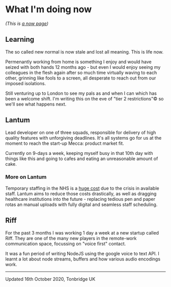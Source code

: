 # What I'm doing now
_(This is [a now page](https://nownownow.com/about))_


## Learning

The so called new normal is now stale and lost all meaning. This is life now.

Permenantly working from home is something I enjoy and would have seized with 
both hands 12 months ago - but even I would enjoy seeing my colleagues in the
flesh again after so much time virtually waving to each other, grinning like
fools to a screen, all desperate to reach out from our imposed isolations.

Still venturing up to London to see my pals as and when I can which has been a
welcome shift. I'm writing this on the eve of "tier 2 restrictions"© so we'll
see what happens next.


## Lantum

Lead developer on one of three squads, responsible for delivery of high quality 
features with unforgiving deadlines. It's all systems go for us at the moment
to reach the start-up Mecca: product market fit.

Currently on 9-days a week, keeping myself busy in that 10th day with things
like this and going to cafes and eating an unreasonable amount of cake.

### More on Lantum
Temporary staffing in the NHS is a [huge cost](https://www.gov.uk/government/news/clampdown-on-nhs-staffing-agency-costs) due to the crisis in available staff. Lantum aims to 
reduce those costs drastically, as well as dragging healthcare institutions into 
the future - replacing tedious pen and paper rotas an manual uploads with fully
digital and seamless staff scheduling. 


## Riff

For the past 3 months I was working 1 day a week at a new startup called Riff. 
They are one of the many new players in the remote-work communication space,
focussing on "voice first" contact.

It was a fun period of writing NodeJS using the google voice to text API. I
learnt a lot about node streams, buffers and how various audio encodings work.

---

Updated 16th October 2020, Tonbridge UK
